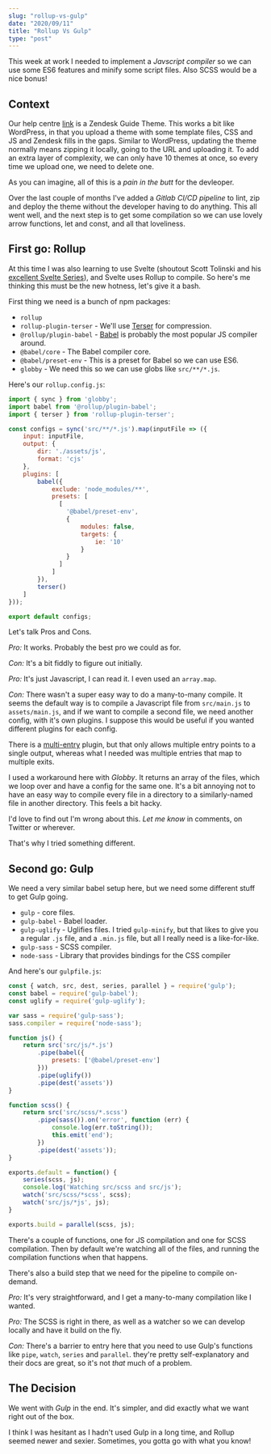```yaml
---
slug: "rollup-vs-gulp"
date: "2020/09/11"
title: "Rollup Vs Gulp"
type: "post"
---
```

This week at work I needed to implement a _Javscript compiler_ so we can use some ES6 features and minify some script files. Also SCSS would be a nice bonus!

## Context

Our help centre [link](help.hotjar.com) is a Zendesk Guide Theme. This works a bit like WordPress, in that you upload a theme with some template files, CSS and JS and Zendesk fills in the gaps. Similar to WordPress, updating the theme normally means zipping it locally, going to the URL and uploading it. To add an extra layer of complexity, we can only have 10 themes at once, so every time we upload one, we need to delete one.

As you can imagine, all of this is a _pain in the butt_ for the devleoper.

Over the last couple of months I've added a _Gitlab CI/CD pipeline_ to lint, zip and deploy the theme without the developer having to do anything. This all went well, and the next step is to get some compilation so we can use lovely arrow functions, let and const, and all that loveliness.

## First go: Rollup

At this time I was also learning to use Svelte (shoutout Scott Tolinski and his [excellent Svelte Series](https://www.leveluptutorials.com/tutorials/svelte-for-beginners)), and Svelte uses Rollup to compile. So here's me thinking this must be the new hotness, let's give it a bash.

First thing we need is a bunch of npm packages:
* `rollup`
* `rollup-plugin-terser` - We'll use [Terser](https://github.com/terser/terser) for compression.
* `@rollup/plugin-babel` - [Babel](https://babeljs.io/) is probably the most popular JS compiler around.
* `@babel/core` - The Babel compiler core.
* `@babel/preset-env` - This is a preset for Babel so we can use ES6.
* `globby` - We need this so we can use globs like `src/**/*.js`.

Here's our `rollup.config.js`:
```javascript
import { sync } from 'globby';
import babel from '@rollup/plugin-babel';
import { terser } from 'rollup-plugin-terser';

const configs = sync('src/**/*.js').map(inputFile => ({
    input: inputFile,
    output: {
        dir: './assets/js',
        format: 'cjs'
    },
    plugins: [
        babel({
            exclude: 'node_modules/**',
            presets: [
              [
                '@babel/preset-env',
                {
                    modules: false,
                    targets: {
                        ie: '10'
                    }
                }
              ]
            ]
        }),
        terser()
    ]
}));

export default configs;
```

Let's talk Pros and Cons.

_Pro:_ It works. Probably the best pro we could as for.

_Con:_ It's a bit fiddly to figure out initially.

_Pro:_ It's just Javascript, I can read it. I even used an `array.map`.

_Con:_ There wasn't a super easy way to do a many-to-many compile. It seems the default way is to compile a Javascript file from `src/main.js` to `assets/main.js`, and if we want to compile a second file, we need another config, with it's own plugins. I suppose this would be useful if you wanted different plugins for each config.

There is a [multi-entry](https://github.com/rollup/plugins/tree/master/packages/multi-entry) plugin, but that only allows multiple entry points to a single output, whereas what I needed was multiple entries that map to multiple exits.

I used a workaround here with _Globby_. It returns an array of the files, which we loop over and have a config for the same one. It's a bit annoying not to have an easy way to compile every file in a directory to a similarly-named file in another directory. This feels a bit hacky.

I'd love to find out I'm wrong about this. _Let me know_ in comments, on Twitter or wherever.

That's why I tried something different.

## Second go: Gulp

We need a very similar babel setup here, but we need some different stuff to get Gulp going.

* `gulp` - core files.
* `gulp-babel` - Babel loader.
* `gulp-uglify` - Uglifies files. I tried `gulp-minify`, but that likes to give you a regular `.js` file, and a `.min.js` file, but all I really need is a like-for-like.
* `gulp-sass` - SCSS compiler.
* `node-sass` - Library that provides bindings for the CSS compiler

And here's our `gulpfile.js`:

```javascript
const { watch, src, dest, series, parallel } = require('gulp');
const babel = require('gulp-babel');
const uglify = require('gulp-uglify');

var sass = require('gulp-sass');
sass.compiler = require('node-sass');

function js() {
    return src('src/js/*.js')
        .pipe(babel({
            presets: ['@babel/preset-env']
        }))
        .pipe(uglify())
        .pipe(dest('assets'))
}

function scss() {
    return src('src/scss/*.scss')
        .pipe(sass()).on('error', function (err) {
            console.log(err.toString());
            this.emit('end');
        })
        .pipe(dest('assets'));
}

exports.default = function() {
    series(scss, js);
    console.log('Watching src/scss and src/js');
    watch('src/scss/*scss', scss);
    watch('src/js/*js', js);
}

exports.build = parallel(scss, js);
```

There's a couple of functions, one for JS compilation and one for SCSS compilation. Then by default we're watching all of the files, and running the compilation functions when that happens.

There's also a build step that we need for the pipeline to compile on-demand.

_Pro:_ It's very straightforward, and I get a many-to-many compilation like I wanted.

_Pro:_ The SCSS is right in there, as well as a watcher so we can develop locally and have it build on the fly.

_Con:_ There's a barrier to entry here that you need to use Gulp's functions like `pipe`, `watch`, `series` and `parallel`. they're pretty self-explanatory and their docs are great, so it's not _that_ much of a problem.

## The Decision

We went with _Gulp_ in the end. It's simpler, and did exactly what we want right out of the box.

I think I was hesitant as I hadn't used Gulp in a long time, and Rollup seemed newer and sexier. Sometimes, you gotta go with what you know!